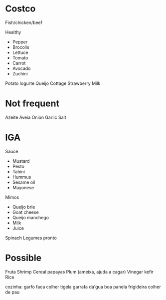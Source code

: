 # Costco
Fish/chicken/beef

Healthy
- Pepper
- Brocolis
- Lettuce
- Tomato
- Carrot
- Avocado
- Zuchini

Potato
Iogurte
Queijo Cottage
Strawberry
Milk

# Not frequent
Azeite
Aveia
Onion
Garlic
Salt

# IGA
Sauce
- Mustard
- Pesto
- Tahini
- Hummus
- Sesame oil
- Mayonese

Mimos
- Queijo brie
- Goat cheese
- Queijo manchego
- Milk
- Juice

Spinach
Legumes pronto

# Possible
Fruta
Shrimp
Cereal
papayas
Plum (ameixa, ajuda a cagar)
Vinegar
kefir
Rice


cozinha:
garfo
faca
colher
tigela
garrafa da'gua boa
panela
frigideira
colher de pau